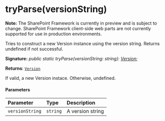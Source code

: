 # tryParse(versionString)
**Note:** The SharePoint Framework is currently in preview and is subject to change. SharePoint Framework client-side web parts are not currently supported for use in production environments.



Tries to construct a new Version instance using the version string. Returns undefined if not successful.

**Signature:** _public static tryParse(versionString: string): [Version](../sp-core-library/class/version.md);_

**Returns**: [`Version`](../sp-core-library/class/version.md)



If valid, a new Version instace. Otherwise, undefined.

#### Parameters


| Parameter	   | Type    | Description |
|:-------------|:---------------|:------------|
| `versionString`    | `string` | A version string |


